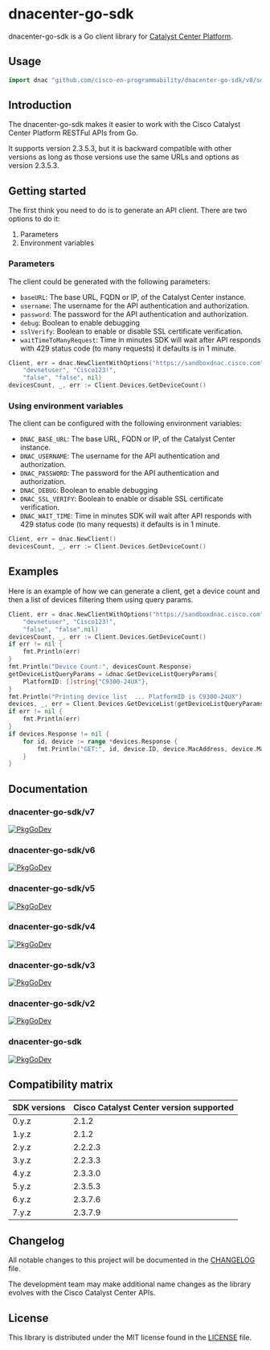 # dnacenter-go-sdk

dnacenter-go-sdk is a Go client library for [Catalyst Center Platform](https://developer.cisco.com/dnacenter/).

## Usage

```go
import dnac "github.com/cisco-en-programmability/dnacenter-go-sdk/v8/sdk"
```

## Introduction

The dnacenter-go-sdk makes it easier to work with the Cisco Catalyst Center Platform RESTFul APIs from Go.

It supports version 2.3.5.3, but it is backward compatible with other versions as long as those versions use the same URLs and options as version 2.3.5.3.

## Getting started

The first think you need to do is to generate an API client. There are two options to do it:

1. Parameters
2. Environment variables

### Parameters

The client could be generated with the following parameters:

- `baseURL`: The base URL, FQDN or IP, of the Catalyst Center instance.
- `username`: The username for the API authentication and authorization.
- `password`: The password for the API authentication and authorization.
- `debug`: Boolean to enable debugging
- `sslVerify`: Boolean to enable or disable SSL certificate verification.
- `waitTimeToManyRequest`: Time in minutes SDK will wait after API responds with 429 status code (to many requests) it defaults is in 1 minute.

```go
Client, err = dnac.NewClientWithOptions("https://sandboxdnac.cisco.com",
    "devnetuser", "Cisco123!",
    "false", "false", nil)
devicesCount, _, err := Client.Devices.GetDeviceCount()
```

### Using environment variables

The client can be configured with the following environment variables:

- `DNAC_BASE_URL`: The base URL, FQDN or IP, of the Catalyst Center instance.
- `DNAC_USERNAME`: The username for the API authentication and authorization.
- `DNAC_PASSWORD`: The password for the API authentication and authorization.
- `DNAC_DEBUG`: Boolean to enable debugging
- `DNAC_SSL_VERIFY`: Boolean to enable or disable SSL certificate verification.
- `DNAC_WAIT_TIME`: Time in minutes SDK will wait after API responds with 429 status code (to many requests) it defaults is in 1 minute.

```go
Client, err = dnac.NewClient()
devicesCount, _, err := Client.Devices.GetDeviceCount()
```

## Examples

Here is an example of how we can generate a client, get a device count and then a list of devices filtering them using query params.

```go
Client, err = dnac.NewClientWithOptions("https://sandboxdnac.cisco.com",
    "devnetuser", "Cisco123!",
    "false", "false",nil)
devicesCount, _, err := Client.Devices.GetDeviceCount()
if err != nil {
    fmt.Println(err)
}
fmt.Println("Device Count:", devicesCount.Response)
getDeviceListQueryParams = &dnac.GetDeviceListQueryParams{
    PlatformID: []string{"C9300-24UX"},
}
fmt.Println("Printing device list  ... PlatformID is C9300-24UX")
devices, _, err = Client.Devices.GetDeviceList(getDeviceListQueryParams)
if err != nil {
    fmt.Println(err)
}
if devices.Response != nil {
    for id, device := range *devices.Response {
        fmt.Println("GET:", id, device.ID, device.MacAddress, device.ManagementIPAddress, device.PlatformID)
    }
}
```

## Documentation
### dnacenter-go-sdk/v7
[![PkgGoDev](https://pkg.go.dev/badge/github.com/)](https://pkg.go.dev/github.com/cisco-en-programmability/dnacenter-go-sdk/v8)
### dnacenter-go-sdk/v6
[![PkgGoDev](https://pkg.go.dev/badge/github.com/)](https://pkg.go.dev/github.com/cisco-en-programmability/dnacenter-go-sdk/v6)
### dnacenter-go-sdk/v5
[![PkgGoDev](https://pkg.go.dev/badge/github.com/)](https://pkg.go.dev/github.com/cisco-en-programmability/dnacenter-go-sdk/v5)
### dnacenter-go-sdk/v4
[![PkgGoDev](https://pkg.go.dev/badge/github.com/)](https://pkg.go.dev/github.com/cisco-en-programmability/dnacenter-go-sdk/v4)
### dnacenter-go-sdk/v3
[![PkgGoDev](https://pkg.go.dev/badge/github.com/)](https://pkg.go.dev/github.com/cisco-en-programmability/dnacenter-go-sdk/v3)
### dnacenter-go-sdk/v2
[![PkgGoDev](https://pkg.go.dev/badge/github.com/)](https://pkg.go.dev/github.com/cisco-en-programmability/dnacenter-go-sdk/v2)
### dnacenter-go-sdk
[![PkgGoDev](https://pkg.go.dev/badge/github.com/)](https://pkg.go.dev/github.com/cisco-en-programmability/dnacenter-go-sdk)
## Compatibility matrix

| SDK versions | Cisco Catalyst Center version supported |
|--------------|------------------------------------|
| 0.y.z        |  2.1.2                             |
| 1.y.z        |  2.1.2                             |
| 2.y.z        |  2.2.2.3                           |
| 3.y.z        |  2.2.3.3                           |
| 4.y.z        |  2.3.3.0                           |
| 5.y.z        |  2.3.5.3                           |
| 6.y.z        |  2.3.7.6                           |
| 7.y.z        |  2.3.7.9                           |

## Changelog

All notable changes to this project will be documented in the [CHANGELOG](https://github.com/cisco-en-programmability/dnacenter-go-sdk/blob/main/CHANGELOG.md) file.

The development team may make additional name changes as the library evolves with the Cisco Catalyst Center APIs.


## License

This library is distributed under the MIT license found in the [LICENSE](./LICENSE) file.

